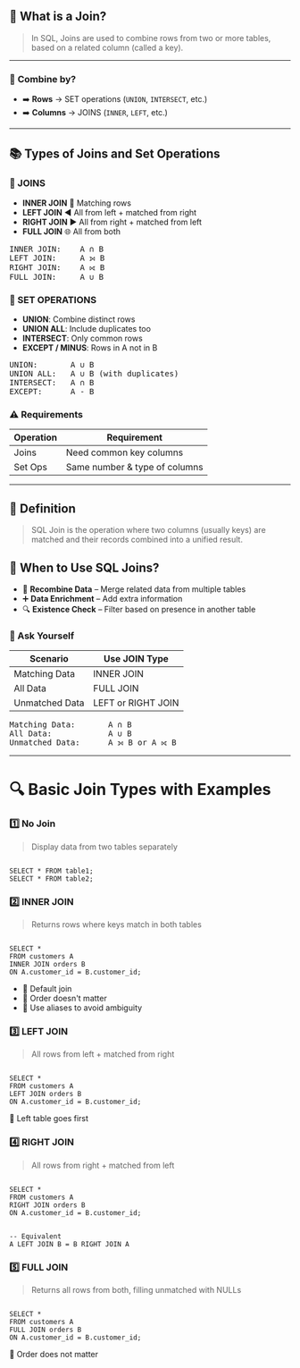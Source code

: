 <h2>🔷 What is a Join?</h2>
<blockquote>In SQL, Joins are used to combine rows from two or more tables, based on a related column (called a key).</blockquote>

<hr>

<h3>🔄 <strong>Combine by?</strong></h3>
<ul>
  <li>➡️ <strong>Rows</strong> → SET operations (<code>UNION</code>, <code>INTERSECT</code>, etc.)</li>
  <li>➡️ <strong>Columns</strong> → JOINS (<code>INNER</code>, <code>LEFT</code>, etc.)</li>
</ul>

<hr>

<h2>📚 Types of Joins and Set Operations</h2>

<h3>🔗 JOINS</h3>
<ul>
  <li><strong>INNER JOIN</strong> 🔄 Matching rows</li>
  <li><strong>LEFT JOIN</strong> ◀️ All from left + matched from right</li>
  <li><strong>RIGHT JOIN</strong> ▶️ All from right + matched from left</li>
  <li><strong>FULL JOIN</strong> 🌐 All from both</li>
</ul>

<pre>
INNER JOIN:    A ∩ B
LEFT JOIN:     A ⟕ B
RIGHT JOIN:    A ⟖ B
FULL JOIN:     A ∪ B
</pre>

<h3>🧮 SET OPERATIONS</h3>
<ul>
  <li><strong>UNION</strong>: Combine distinct rows</li>
  <li><strong>UNION ALL</strong>: Include duplicates too</li>
  <li><strong>INTERSECT</strong>: Only common rows</li>
  <li><strong>EXCEPT / MINUS</strong>: Rows in A not in B</li>
</ul>

<pre>
UNION:       A ∪ B
UNION ALL:   A ∪ B (with duplicates)
INTERSECT:   A ∩ B
EXCEPT:      A - B
</pre>

<h3>⚠️ Requirements</h3>
<table>
  <thead><tr><th>Operation</th><th>Requirement</th></tr></thead>
  <tbody>
    <tr><td>Joins</td><td>Need common key columns</td></tr>
    <tr><td>Set Ops</td><td>Same number & type of columns</td></tr>
  </tbody>
</table>

<hr>

<h2>📘 Definition</h2>
<blockquote>SQL Join is the operation where two columns (usually keys) are matched and their records combined into a unified result.</blockquote>

<h2>🧠 When to Use SQL Joins?</h2>
<ul>
  <li>🔄 <strong>Recombine Data</strong> – Merge related data from multiple tables</li>
  <li>➕ <strong>Data Enrichment</strong> – Add extra information</li>
  <li>🔍 <strong>Existence Check</strong> – Filter based on presence in another table</li>
</ul>

<h3>🎯 Ask Yourself</h3>
<table>
  <thead><tr><th>Scenario</th><th>Use JOIN Type</th></tr></thead>
  <tbody>
    <tr><td>Matching Data</td><td>INNER JOIN</td></tr>
    <tr><td>All Data</td><td>FULL JOIN</td></tr>
    <tr><td>Unmatched Data</td><td>LEFT or RIGHT JOIN</td></tr>
  </tbody>
</table>

<pre>
Matching Data:       A ∩ B
All Data:            A ∪ B
Unmatched Data:      A ⟕ B or A ⟖ B
</pre>

<hr>

<h1>🔍 Basic Join Types with Examples</h1>

<h3>1️⃣ No Join</h3>
<blockquote>Display data from two tables separately</blockquote>
<pre><code class="sql">
SELECT * FROM table1;
SELECT * FROM table2;
</code></pre>

<h3>2️⃣ INNER JOIN</h3>
<blockquote>Returns rows where keys match in both tables</blockquote>
<pre><code class="sql">
SELECT *
FROM customers A
INNER JOIN orders B
ON A.customer_id = B.customer_id;
</code></pre>
<ul>
  <li>📌 Default join</li>
  <li>📌 Order doesn't matter</li>
  <li>📌 Use aliases to avoid ambiguity</li>
</ul>

<h3>3️⃣ LEFT JOIN</h3>
<blockquote>All rows from left + matched from right</blockquote>
<pre><code class="sql">
SELECT *
FROM customers A
LEFT JOIN orders B
ON A.customer_id = B.customer_id;
</code></pre>
<p>📌 Left table goes first</p>

<h3>4️⃣ RIGHT JOIN</h3>
<blockquote>All rows from right + matched from left</blockquote>
<pre><code class="sql">
SELECT *
FROM customers A
RIGHT JOIN orders B
ON A.customer_id = B.customer_id;
</code></pre>
<pre><code class="sql">
-- Equivalent
A LEFT JOIN B = B RIGHT JOIN A
</code></pre>

<h3>5️⃣ FULL JOIN</h3>
<blockquote>Returns all rows from both, filling unmatched with NULLs</blockquote>
<pre><code class="sql">
SELECT *
FROM customers A
FULL JOIN orders B
ON A.customer_id = B.customer_id;
</code></pre>
<p>📌 Order does not matter</p>